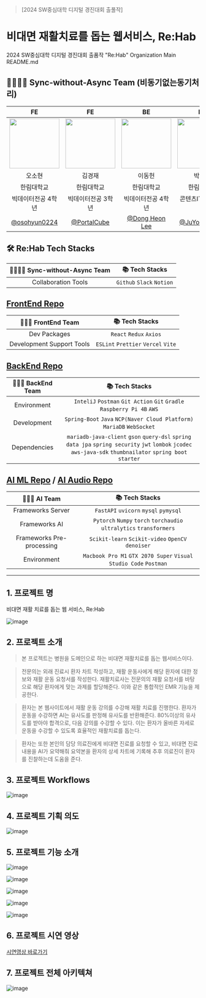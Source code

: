 > [2024 SW중심대학 디지털 경진대회 출풀작]
# 비대면 재활치료를 돕는 웹서비스, Re:Hab

2024 SW중심대학 디지털 경진대회 출품작 "Re:Hab" Organization Main README.md

## 🫱🏻‍🫲🏻 Sync-without-Async Team (비동기없는동기처리)

|FE | FE | BE | BE | AI |
| :---: | :---: | :---: | :---: | :---: |
|  <img width="130px" src="https://avatars.githubusercontent.com/u/53892427?v=4" /> |  <img width="130px" src="https://avatars.githubusercontent.com/u/35104213?v=4" /> |   <img width="130px" src="https://avatars.githubusercontent.com/u/80760160?v=4" /> | <img width="130px" src="https://avatars.githubusercontent.com/u/52206904?v=4"/> |   <img width="130px" src="https://avatars.githubusercontent.com/u/17959335?v=4" /> |
| 오소현 | 김경재 | 이동헌 | 박주영 | 박인성 |
|한림대학교|한림대학교|한림대학교|한림대학교|한림대학교|
|빅데이터전공 4학년|빅데이터전공 3학년 |빅데이터전공 4학년| 콘텐츠IT전공 4학년 | AI의료융합전공 3학년 |
|   [@osohyun0224](https://github.com/osohyun0224)   |  [@PortalCube](https://github.com/PortalCube)  |   [@Dong Heon Lee](https://github.com/Sirius506775)   |   [@JuYoung Park](https://github.com/jyp-on)   |[@InSung Bahk](https://github.com/insung3511) |

## 🛠️ Re:Hab Tech Stacks

| 🫱🏻‍🫲🏻  Sync-without-Async Team | 📚 Tech Stacks  |
|:---:|:---:|
| Collaboration Tools|``Github`` ``Slack`` ``Notion``|

## [FrontEnd Repo](https://github.com/sync-without-async/Rehab-FrontEnd)
|🧑🏻‍💻  FrontEnd  Team | 📚 Tech Stacks  |
|:---:|:---:|
|Dev Packages |``React`` ``Redux`` ``Axios`` |
|Development Support Tools  |``ESLint`` ``Prettier``  ``Vercel`` ``Vite``|

## [BackEnd Repo](https://github.com/sync-without-async/Rehab-BackEnd)

|🧑🏻‍💻  BackEnd  Team | 📚 Tech Stacks  |
|:---:|:---:|
| Environment | `InteliJ` `Postman` `Git Action` `Git` `Gradle` `Raspberry Pi 4B` `AWS` |
| Development | `Spring-Boot` `Java` `NCP(Naver Cloud Platform)` `MariaDB` `WebSocket` |
| Dependencies | `mariadb-java-client` `gson` `query-dsl` `spring data jpa` `spring security` `jwt` `lombok` `jcodec` `aws-java-sdk` `thumbnailator` `spring boot starter` |

## [AI ML Repo](https://github.com/sync-without-async/Rehab-ML) / [AI Audio Repo](https://github.com/sync-without-async/Rehab-Audio)

|🧑🏻‍💻  AI Team | 📚 Tech Stacks  |
|:---:|:---:|
| Frameworks Server | `FastAPI` `uvicorn` `mysql` `pymysql` |
| Frameworks AI | `Pytorch` `Numpy` `torch` `torchaudio` `ultralytics` `transformers` |
| Frameworks Pre-processing | `Scikit-learn` `Scikit-video` `OpenCV` `denoiser` |
| Environment | `Macbook Pro M1` `GTX 2070 Super` `Visual Studio Code` `Postman` |

-----

## 1. 프로젝트 명
비대면 재활 치료를 돕는 웹 서비스, Re:Hab

![image](https://github.com/osohyun0224/Capstone-Rehab-FrontEnd/assets/53892427/cfae25b7-cfd3-42da-a0ce-f902d15d43c8)

## 2. 프로젝트 소개
> 본 프로젝트는 병원을 도메인으로 하는 비대면 재활치료를 돕는 웹서비스이다.

> 전문의는 외래 진료시 환자 차트 작성하고, 재활 운동사에게 해당 환자에 대한 정보와 재활 운동 요청서를 작성한다. 재활치료사는 전문의의 재활 요청서를 바탕으로 해당 환자에게 맞는 과제를 할당해준다. 이와 같은 통합적인 EMR 기능을 제공한다.

> 환자는 본 웹사이트에서 재활 운동 강의를 수강해 재활 치료를 진행한다. 환자가 운동을 수강하면 AI는 유사도를 판정해 유사도를 반환해준다. 80%이상의 유사도를 받아야 합격으로, 다음 강의를 수강할 수 있다. 이는 환자가 올바른 자세로 운동을 수강할 수 있도록 효율적인 재활치료를 돕는다.

> 환자는 또한 본인의 담당 의료진에게 비대면 진료를 요청할 수 있고, 비대면 진료 내용을 AI가 요약해줘 요약본을 환자의 상세 차트에 기록해 추후 의료진이 환자를 진찰하는데 도움을 준다.

## 3. 프로젝트 Workflows
![image](https://github.com/osohyun0224/Capstone-Rehab-FrontEnd/assets/53892427/12a90f49-06ee-4281-a188-97bbc696b211)

## 4. 프로젝트 기획 의도
![image](https://github.com/osohyun0224/Capstone-Rehab-FrontEnd/assets/53892427/8144c422-3f15-4c35-a8b8-470c69555d2d)

## 5. 프로젝트 기능 소개
![image](https://github.com/osohyun0224/Capstone-Rehab-FrontEnd/assets/53892427/666192f1-f365-490b-9077-4661d5e120f3)

![image](https://github.com/osohyun0224/Capstone-Rehab-FrontEnd/assets/53892427/83f60c2f-c338-411b-b747-49e9c21f7c6a)

![image](https://github.com/osohyun0224/Capstone-Rehab-FrontEnd/assets/53892427/55aef1d6-acfc-410d-9b39-292b48d44dfb)

![image](https://github.com/osohyun0224/Capstone-Rehab-FrontEnd/assets/53892427/5b1aafba-0e3b-42be-aff1-2f5eecc7e320)

![image](https://github.com/osohyun0224/Capstone-Rehab-FrontEnd/assets/53892427/fa52a4c5-38cf-49b4-b38c-1715a51ada79)


## 6. 프로젝트 시연 영상

[시연영상 바로가기](https://youtu.be/HuXwZLn8_XQ)

## 7. 프로젝트 전체 아키텍쳐

![image](https://github.com/osohyun0224/Capstone-Rehab-FrontEnd/assets/53892427/3443a38d-a517-4b8d-9429-e5812d70bb4a)

